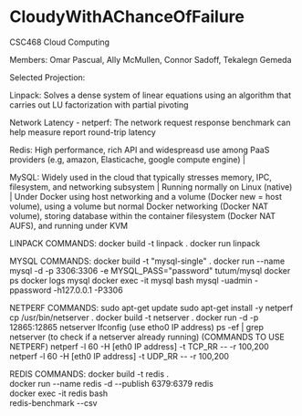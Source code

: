 # CloudyWithAChanceOfFailure
CSC468 Cloud Computing

Members: Omar Pascual, Ally McMullen, Connor Sadoff, Tekalegn Gemeda


Selected Projection:

Linpack: Solves a dense system of linear equations using an algorithm that carries out LU factorization with partial pivoting

Network Latency - netperf: The network request response benchmark can help measure report round-trip latency

Redis: High performance, rich API and widespreasd use among PaaS providers (e.g, amazon, Elasticache, google compute engine) |

MySQL: Widely used in the cloud that typically stresses memory, IPC, filesystem, and networking subsystem | Running normally on Linux (native) | Under Docker using host networking and a volume (Docker new = host volume), using a volume but normal Docker networking (Docker NAT volume), storing database within the container filesystem (Docker NAT AUFS), and running under KVM







LINPACK COMMANDS:
docker build -t linpack .
docker run linpack


MYSQL COMMANDS:
docker build -t "mysql-single" .
docker run --name mysql -d -p 3306:3306 -e MYSQL_PASS="password" tutum/mysql
docker ps
docker logs mysql
docker exec -it mysql bash
mysql -uadmin -ppassword -h127.0.0.1 -P3306


NETPERF COMMANDS:
sudo apt-get update
sudo apt-get install -y netperf
cp /usr/bin/netserver . 
docker build -t netserver .
docker run -d -p 12865:12865 netserver 
Ifconfig (use etho0 IP address)
ps -ef | grep netserver (to check if a netserver already running)
(COMMANDS TO USE NETPERF)
netperf -l 60 -H [eth0 IP address] -t TCP_RR -- -r 100,200
netperf -l 60 -H [eth0 IP address] -t UDP_RR -- -r 100,200


REDIS COMMANDS: 
 docker build -t redis .       
 docker run --name redis -d --publish 6379:6379 redis   
 docker exec -it redis bash    
 redis-benchmark --csv

